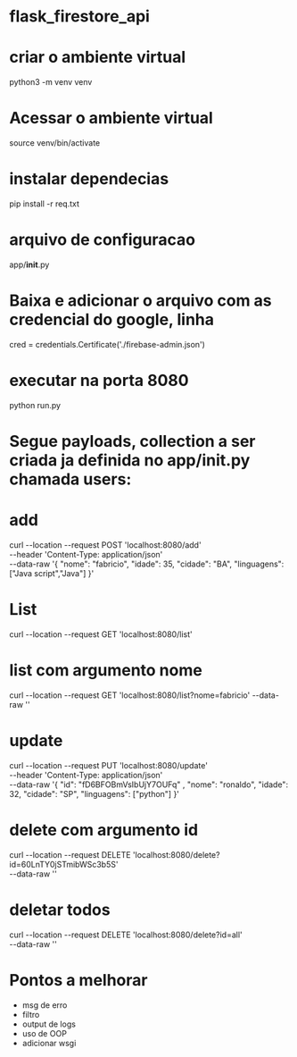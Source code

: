 # flask_firestore_api

# criar o ambiente virtual 
python3 -m venv venv

# Acessar o ambiente virtual 
source venv/bin/activate

# instalar dependecias
pip install -r req.txt

# arquivo de configuracao
app/__init__.py

# Baixa e adicionar o arquivo com as credencial do google, linha 
cred = credentials.Certificate('./firebase-admin.json')

# executar na porta 8080
python run.py

# Segue payloads, collection a ser criada ja definida no app/__init__.py chamada users:

# add
curl --location --request POST 'localhost:8080/add' \
--header 'Content-Type: application/json' \
--data-raw '{
    "nome": "fabricio",
    "idade": 35,
    "cidade": "BA",
    "linguagens": ["Java script","Java"]
}'

# List
curl --location --request GET 'localhost:8080/list' 

# list com argumento nome
curl --location --request GET 'localhost:8080/list?nome=fabricio' --data-raw ''

# update
curl --location --request PUT 'localhost:8080/update' \
--header 'Content-Type: application/json' \
--data-raw '{
    "id": "fD6BFOBmVsIbUjY7OUFq" ,
    "nome": "ronaldo",
    "idade": 32,
    "cidade": "SP",
    "linguagens": ["python"]
}'

# delete com argumento id
curl --location --request DELETE 'localhost:8080/delete?id=60LnTY0jSTmibWSc3b5S' \
--data-raw ''

# deletar todos
curl --location --request DELETE 'localhost:8080/delete?id=all' \
--data-raw ''

# Pontos a melhorar
- msg de erro
- filtro
- output de logs 
- uso de OOP
- adicionar wsgi